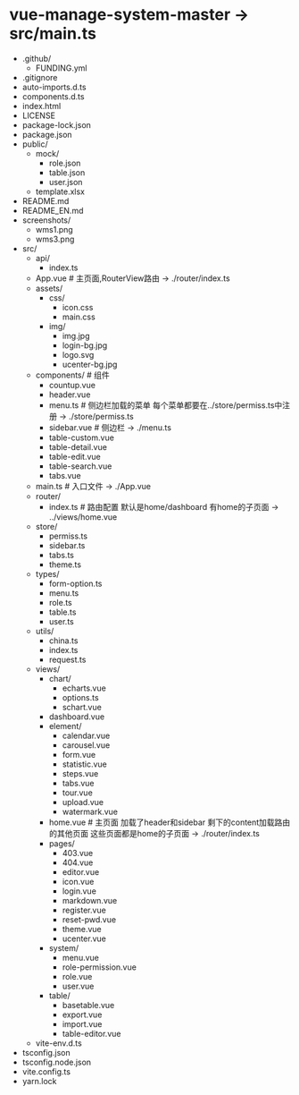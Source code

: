 # vue-manage-system-master -> src/main.ts

- .github/
  - FUNDING.yml
- .gitignore
- auto-imports.d.ts
- components.d.ts
- index.html
- LICENSE
- package-lock.json
- package.json
- public/
  - mock/
    - role.json
    - table.json
    - user.json
  - template.xlsx
- README.md
- README_EN.md
- screenshots/
  - wms1.png
  - wms3.png
- src/
  - api/
    - index.ts
  - App.vue # 主页面,RouterView路由 -> ./router/index.ts
  - assets/
    - css/
      - icon.css
      - main.css
    - img/
      - img.jpg
      - login-bg.jpg
      - logo.svg
      - ucenter-bg.jpg
  - components/ # 组件
    - countup.vue
    - header.vue
    - menu.ts # 侧边栏加载的菜单 每个菜单都要在../store/permiss.ts中注册 -> ./store/permiss.ts
    - sidebar.vue # 侧边栏 -> ./menu.ts
    - table-custom.vue
    - table-detail.vue
    - table-edit.vue
    - table-search.vue
    - tabs.vue
  - main.ts # 入口文件 -> ./App.vue
  - router/
    - index.ts # 路由配置 默认是home/dashboard 有home的子页面 -> ../views/home.vue
  - store/
    - permiss.ts
    - sidebar.ts 
    - tabs.ts
    - theme.ts
  - types/
    - form-option.ts
    - menu.ts
    - role.ts
    - table.ts
    - user.ts
  - utils/
    - china.ts
    - index.ts
    - request.ts
  - views/
    - chart/
      - echarts.vue
      - options.ts
      - schart.vue
    - dashboard.vue
    - element/
      - calendar.vue
      - carousel.vue
      - form.vue
      - statistic.vue
      - steps.vue
      - tabs.vue
      - tour.vue
      - upload.vue
      - watermark.vue
    - home.vue # 主页面 加载了header和sidebar 剩下的content加载路由的其他页面 这些页面都是home的子页面 -> ./router/index.ts
    - pages/
      - 403.vue
      - 404.vue
      - editor.vue
      - icon.vue
      - login.vue
      - markdown.vue
      - register.vue
      - reset-pwd.vue
      - theme.vue
      - ucenter.vue
    - system/
      - menu.vue
      - role-permission.vue
      - role.vue
      - user.vue
    - table/
      - basetable.vue
      - export.vue
      - import.vue
      - table-editor.vue
  - vite-env.d.ts
- tsconfig.json
- tsconfig.node.json
- vite.config.ts
- yarn.lock